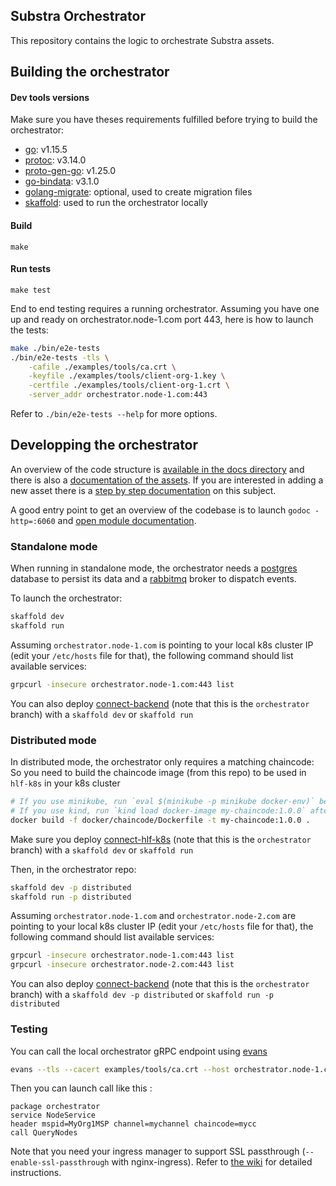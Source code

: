 ## Substra Orchestrator

This repository contains the logic to orchestrate Substra assets.

## Building the orchestrator

#### Dev tools versions

Make sure you have theses requirements fulfilled before trying to build the orchestrator:

- [go](https://golang.org/): v1.15.5
- [protoc](https://github.com/protocolbuffers/protobuf): v3.14.0
- [proto-gen-go](https://grpc.io/docs/languages/go/quickstart/#prerequisites): v1.25.0
- [go-bindata](https://github.com/go-bindata/go-bindata): v3.1.0
- [golang-migrate](https://github.com/golang-migrate/migrate): optional, used to create migration files
- [skaffold](https://skaffold.dev/): used to run the orchestrator locally

#### Build

`make`

#### Run tests

`make test`

End to end testing requires a running orchestrator.
Assuming you have one up and ready on orchestrator.node-1.com port 443, here is how to launch the tests:

```bash
make ./bin/e2e-tests
./bin/e2e-tests -tls \
    -cafile ./examples/tools/ca.crt \
    -keyfile ./examples/tools/client-org-1.key \
    -certfile ./examples/tools/client-org-1.crt \
    -server_addr orchestrator.node-1.com:443
```

Refer to `./bin/e2e-tests --help` for more options.

## Developping the orchestrator

An overview of the code structure is [available in the docs directory](./docs/architecture.md) and there is also a [documentation of the assets](./docs/assets/README.md).
If you are interested in adding a new asset there is a [step by step documentation](./docs/asset-dev.md) on this subject.

A good entry point to get an overview of the codebase is to launch `godoc -http=:6060` and [open module documentation](http://localhost:6060/pkg/github.com/owkin/orchestrator/).

### Standalone mode

When running in standalone mode, the orchestrator needs a [postgres](https://www.postgresql.org/)
database to persist its data and a [rabbitmq](https://www.rabbitmq.com/) broker to dispatch events.

To launch the orchestrator:
```bash
skaffold dev
skaffold run
```

Assuming `orchestrator.node-1.com` is pointing to your local k8s cluster IP (edit your `/etc/hosts` file for that), the following command should list available services:
```bash
grpcurl -insecure orchestrator.node-1.com:443 list
```

You can also deploy [connect-backend](https://github.com/owkin/connect-backend/tree/orchestrator) (note that this is the `orchestrator` branch) with a `skaffold dev` or `skaffold run`

### Distributed mode

In distributed mode, the orchestrator only requires a matching chaincode:
So you need to build the chaincode image (from this repo) to be used in `hlf-k8s` in your k8s cluster

```bash
# If you use minikube, run `eval $(minikube -p minikube docker-env)` before the `docker build` command
# If you use kind, run `kind load docker-image my-chaincode:1.0.0` after the `docker build` command
docker build -f docker/chaincode/Dockerfile -t my-chaincode:1.0.0 .
```

Make sure you deploy [connect-hlf-k8s](https://github.com/owkin/connect-hlf-k8s/tree/orchestrator) (note that this is the `orchestrator` branch) with a `skaffold dev` or `skaffold run`

Then, in the orchestrator repo:

```bash
skaffold dev -p distributed
skaffold run -p distributed
```

Assuming `orchestrator.node-1.com` and `orchestrator.node-2.com` are pointing to your local k8s cluster IP (edit your `/etc/hosts` file for that), the following command should list available services:
```bash
grpcurl -insecure orchestrator.node-1.com:443 list
grpcurl -insecure orchestrator.node-2.com:443 list
```

You can also deploy [connect-backend](https://github.com/owkin/connect-backend/tree/orchestrator) (note that this is the `orchestrator` branch) with a `skaffold dev -p distributed` or `skaffold run -p distributed`

### Testing

You can call the local orchestrator gRPC endpoint using [evans](https://github.com/ktr0731/evans)

```bash
evans --tls --cacert examples/tools/ca.crt --host orchestrator.node-1.com -p 443 -r repl --cert examples/tools/client-org-1.crt --certkey examples/tools/client-org-1.key
```

Then you can launch call like this :
```
package orchestrator
service NodeService
header mspid=MyOrg1MSP channel=mychannel chaincode=mycc
call QueryNodes
```

Note that you need your ingress manager to support SSL passthrough (`--enable-ssl-passthrough` with nginx-ingress).
Refer to [the wiki](https://github.com/owkin/orchestrator/wiki/Enabling-ssl-passthrough-for-ingress-in-minikube) for detailed instructions.
